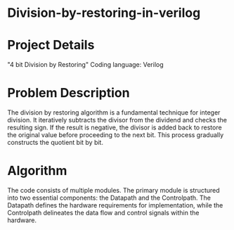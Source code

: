 # Division-by-restoring-in-verilog
# Project Details
"4 bit Division by Restoring"
Coding language: Verilog

# Problem Description
The division by restoring algorithm is a fundamental technique for integer division. It iteratively subtracts the divisor from the dividend and checks the resulting sign. If the result is negative, the divisor is added back to restore the original value before proceeding to the next bit. This process gradually constructs the quotient bit by bit.

# Algorithm

The code consists of multiple modules. The primary module is structured into two essential components: the Datapath and the Controlpath. The Datapath defines the hardware requirements for implementation, while the Controlpath delineates the data flow and control signals within the hardware.
